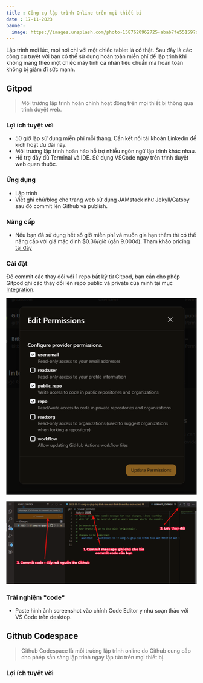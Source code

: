 ```yaml
---
title : Công cụ lập trình Online trên mọi thiết bi
date : 17-11-2023
banner:
  image: https://images.unsplash.com/photo-1587620962725-abab7fe55159?q=80&w=1931&auto=format&fit=crop&ixlib=rb-4.0.3&ixid=M3wxMjA3fDB8MHxwaG90by1wYWdlfHx8fGVufDB8fHx8fA%3D%3D
---
```


Lập trình mọi lúc, mọi nơi chỉ với một chiếc tablet là có thật. Sau đây là các công cụ tuyệt vời bạn có thể sử dụng hoàn toàn miễn phí để lập trình khi không mang theo một chiếc máy tính cá nhân tiêu chuẩn mà hoàn toàn không bị giảm đi sức mạnh.

## Gitpod

> Môi trường lập trình hoàn chỉnh hoạt động trên mọi thiết bị thông qua trình duyệt web.

### Lợi ích tuyệt vời

- 50 giờ lập sử dụng miễn phí mỗi tháng. Cần kết nối tài khoản Linkedin để kích hoạt ưu đãi này.
- Môi trường lập trình hoàn hảo hỗ trợ nhiều ngôn ngữ lập trình khác nhau.
- Hỗ trợ đầy đủ Terminal và IDE. Sử dụng VSCode ngay trên trình duyệt web quen thuộc.

### Ứng dụng

- Lập trình
- Viết ghi chú/blog cho trang web sử dụng JAMstack như Jekyll/Gatsby sau đó commit lên Github và publish.

### Nâng cấp

- Nếu bạn đã sử dụng hết số giờ miễn phí và muốn gia hạn thêm thì có thể nâng cấp với giá mặc đinh $0.36/giờ (gần 9.000đ). Tham khảo pricing [tại đây](https://www.gitpod.io/pricing?plan=cloud)

### Cài đặt

Để commit các thay đổi với 1 repo bất kỳ từ Gitpod, bạn cần cho phép Gitpod ghi các thay dổi lên repo public và private của mình tại mục [Integration](https://gitpod.io/user/integrations).

![Cho phép Gitpod ghi các thay đổi lên repo Github](/assets/images/gitpod_integration_cho_phep_sua_doi_repo.png)

![Các bước cập nhật mã nguồn Github lên repo từ Gitpod](/assets/images/commit_code_cap_nhat_ma_nguon_len_github.png)

### Trải nghiệm "code"

- Paste hình ảnh screenshot vào chính Code Editor y như soạn thảo với VS Code trên desktop.

## Github Codespace

> Github Codespace là môi trường lập trình online do Github cung cấp cho phép sẵn sàng lập trình ngay lập tức trên mọi thiết bị.

### Lợi ích tuyệt vời


